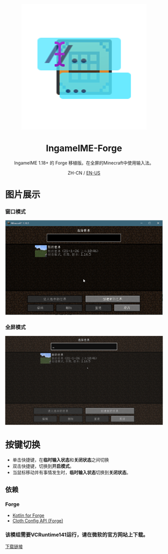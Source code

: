 <center><div align="center">

<img src="icon/400x400.png"/>

# IngameIME-Forge

IngameIME 1.18+ 的 Forge 移植版。在全屏的Minecraft中使用输入法。

ZH-CN / [EN-US](README-EN.md)

</div></center>

# 图片展示

### 窗口模式

![窗口模式](https://github.com/Windmill-City/IngameIME-Minecraft/raw/master/Docs/WindowInput.gif)

### 全屏模式

![全屏模式](https://github.com/Windmill-City/IngameIME-Minecraft/raw/master/Docs/FullScreenInput.gif)

# 按键切换

- 单击快捷键，在**临时输入状态**和**关闭状态**之间切换
- 双击快捷键，切换到**开启模式**。
- 当鼠标移动并有事情发生时，**临时输入状态**切换到**关闭状态**。

## 依赖

### Forge

- [Kotlin for Forge](https://www.curseforge.com/minecraft/mc-mods/kotlin-for-forge)
- [Cloth Config API (Forge)](https://www.curseforge.com/minecraft/mc-mods/cloth-config-forge)

### 该模组需要VCRuntime141运行，请在微软的官方网站上下载。

[下载链接](https://learn.microsoft.com/zh-CN/cpp/windows/latest-supported-vc-redist)

